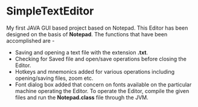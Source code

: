 # SimpleTextEditor
My first JAVA GUI based project based on Notepad.
This Editor has been designed on the basis of **Notepad**.
The functions that have been accomplished are -
- Saving and opening a text file with the extension **.txt**.
- Checking for Saved file and open/save operations before closing the Editor.
- Hotkeys and mnemonics added for various operations including opening/saving files, zoom etc.
- Font dialog box added that concern on fonts available on the particular machine operating the Editor.
To operate the Editor, compile the given files and run the **Notepad.class** file through the JVM.
